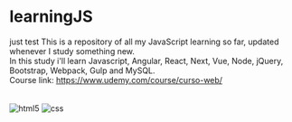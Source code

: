 # learningJS
just test
This is a repository of all my JavaScript learning so far, updated whenever I study something new.<br/>
In this study i'll learn Javascript, Angular, React, Next, Vue, Node, jQuery, Bootstrap, Webpack, Gulp and MySQL.<br/>
Course link: https://www.udemy.com/course/curso-web/

<div style="display: inline_block"><br/>
    <img align="center" alt="html5" src="https://img.shields.io/badge/JavaScript-F7DF1E?style=for-the-badge&logo=javascript&logoColor=black" />
    <img align="center" alt="css" src="https://img.shields.io/badge/Udemy-A435F0?style=for-the-badge&logo=Udemy&logoColor=white" />
</div><br/>
